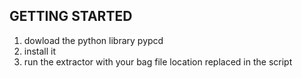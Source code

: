 ## GETTING STARTED

1. dowload the python library pypcd
2. install it
3. run the extractor with your bag file location replaced in the script
